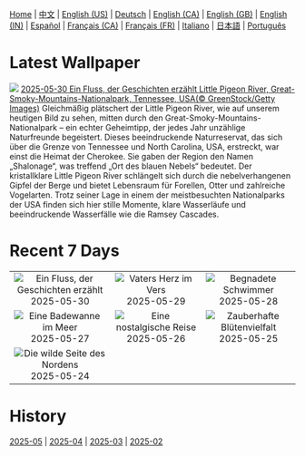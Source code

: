 [Home](../README.md) | [中文](zh-CN.md) | [English (US)](en-US.md) | [Deutsch](de-DE.md) | [English (CA)](en-CA.md) | [English (GB)](en-GB.md) | [English (IN)](en-IN.md) | [Español](es-ES.md) | [Français (CA)](fr-CA.md) | [Français (FR)](fr-FR.md) | [Italiano](it-IT.md) | [日本語](ja-JP.md) | [Português](pt-BR.md)

# Latest Wallpaper
![](https://www.bing.com/th?id=OHR.LittlePigeonRiver_DE-DE2665002576_UHD.jpg)
[2025-05-30 Ein Fluss, der Geschichten erzählt Little Pigeon River, Great-Smoky-Mountains-Nationalpark, Tennessee, USA(© GreenStock/Getty Images)](https://www.bing.com/th?id=OHR.LittlePigeonRiver_DE-DE2665002576_UHD.jpg)
Gleichmäßig plätschert der Little Pigeon River, wie auf unserem heutigen Bild zu sehen, mitten durch den Great-Smoky-Mountains-Nationalpark – ein echter Geheimtipp, der jedes Jahr unzählige Naturfreunde begeistert. Dieses beeindruckende Naturreservat, das sich über die Grenze von Tennessee und North Carolina, USA, erstreckt, war einst die Heimat der Cherokee. Sie gaben der Region den Namen „Shalonage“, was treffend „Ort des blauen Nebels“ bedeutet. Der kristallklare Little Pigeon River schlängelt sich durch die nebelverhangenen Gipfel der Berge und bietet Lebensraum für Forellen, Otter und zahlreiche Vogelarten. Trotz seiner Lage in einem der meistbesuchten Nationalparks der USA finden sich hier stille Momente, klare Wasserläufe und beeindruckende Wasserfälle wie die Ramsey Cascades.

# Recent 7 Days
|  |  |  |
|:---:|:---:|:---:|
| ![](https://www.bing.com/th?id=OHR.LittlePigeonRiver_DE-DE2665002576_400x240.jpg "Ein Fluss, der Geschichten erzählt") 2025-05-30 | ![](https://www.bing.com/th?id=OHR.GoetheSchiller_DE-DE0833691040_400x240.jpg "Vaters Herz im Vers") 2025-05-29 | ![](https://www.bing.com/th?id=OHR.KelpOtter_DE-DE1256617925_400x240.jpg "Begnadete Schwimmer") 2025-05-28 |
| ![](https://www.bing.com/th?id=OHR.MonaValePool_DE-DE2862421756_400x240.jpg "Eine Badewanne im Meer") 2025-05-27 | ![](https://www.bing.com/th?id=OHR.Arashiyama2025_DE-DE6569977297_400x240.jpg "Eine nostalgische Reise") 2025-05-26 | ![](https://www.bing.com/th?id=OHR.ButchartFlowers_DE-DE6034854764_400x240.jpg "Zauberhafte Blütenvielfalt") 2025-05-25 |
| ![](https://www.bing.com/th?id=OHR.JotunheimenPark_DE-DE8444693160_400x240.jpg "Die wilde Seite des Nordens") 2025-05-24 |  |  |

# History
[2025-05](../archives/wallpaper/de-DE/w_2025_05.md) | [2025-04](../archives/wallpaper/de-DE/w_2025_04.md) | [2025-03](../archives/wallpaper/de-DE/w_2025_03.md) | [2025-02](../archives/wallpaper/de-DE/w_2025_02.md)
